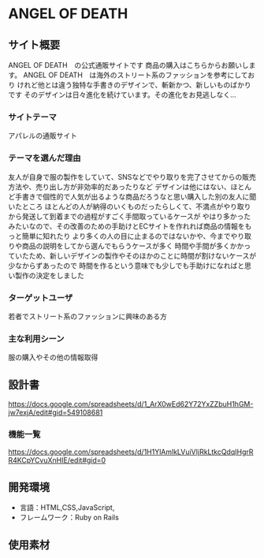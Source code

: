 # ANGEL OF DEATH

## サイト概要
ANGEL OF DEATH　の公式通販サイトです
商品の購入はこちらからお願いします。
ANGEL OF DEATH　は海外のストリート系のファッションを参考にしており
けれど他とは違う独特な手書きのデザインで、斬新かつ、新しいものばかりです
そのデザインは日々進化を続けています。その進化をお見逃しなく...


### サイトテーマ
アパレルの通販サイト

### テーマを選んだ理由
友人が自身で服の製作をしていて、SNSなどでやり取りを完了させてからの販売方法や、売り出し方が非効率的だあったりなど
デザインは他にはない、ほとんど手書きで個性的で人気が出るような商品だろうなと思い購入した別の友人に聞いたところ
ほとんどの人が納得のいくものだったらしくて、不満点がやり取りから発送して到着までの過程がすごく手間取っているケースが
やはり多かったみたいなので、その改善のための手助けとECサイトを作れれば商品の情報をもっと簡単に知れたり
より多くの人の目に止まるのではないかや、今までやり取りや商品の説明をしてから選んでもらうケースが多く
時間や手間が多くかかっていたため、新しいデザインの製作やそのほかのことに時間が割けないケースが少なからずあったので
時間を作るという意味でも少しでも手助けになればと思い製作の決定をしました
### ターゲットユーザ
若者でストリート系のファッションに興味のある方

### 主な利用シーン
服の購入やその他の情報取得

## 設計書
https://docs.google.com/spreadsheets/d/1_ArX0wEd62Y72YxZZbuH1hGM-jw7exjA/edit#gid=549108681

### 機能一覧
https://docs.google.com/spreadsheets/d/1H1YlAmlkLVuiVIjRkLtkcQdqIHgrRR4KCpYCvuXnHIE/edit#gid=0

## 開発環境
- 言語：HTML,CSS,JavaScript,
- フレームワーク：Ruby on Rails

## 使用素材